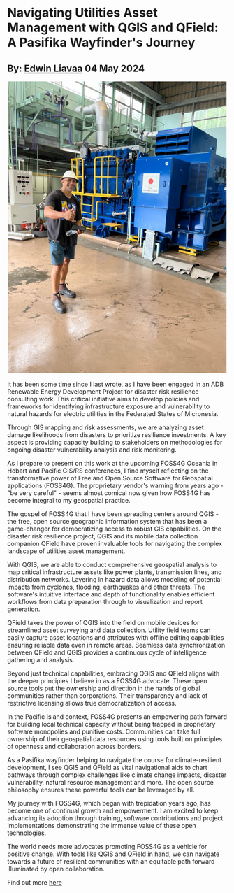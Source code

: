 # Navigating Utilities Asset Management with QGIS and QField: A Pasifika Wayfinder's Journey
## By: [Edwin Liavaa](https://github.com/EdwinLiavaa) 04 May 2024

<p align="center">
 <img width="500" src="https://github.com/EdwinLiavaa/liavaa.space/blob/main/blog/20240504/pic.png">
</p>

It has been some time since I last wrote, as I have been engaged in an ADB Renewable Energy Development Project for disaster risk resilience consulting work. This critical initiative aims to develop policies and frameworks for identifying infrastructure exposure and vulnerability to natural hazards for electric utilities in the Federated States of Micronesia. 

Through GIS mapping and risk assessments, we are analyzing asset damage likelihoods from disasters to prioritize resilience investments. A key aspect is providing capacity building to stakeholders on methodologies for ongoing disaster vulnerability analysis and risk monitoring.

As I prepare to present on this work at the upcoming FOSS4G Oceania in Hobart and Pacific GIS/RS conferences, I find myself reflecting on the transformative power of Free and Open Source Software for Geospatial applications (FOSS4G). The proprietary vendor's warning from years ago - "be very careful" - seems almost comical now given how FOSS4G has become integral to my geospatial practice.

The gospel of FOSS4G that I have been spreading centers around QGIS - the free, open source geographic information system that has been a game-changer for democratizing access to robust GIS capabilities. On the disaster risk resilience project, QGIS and its mobile data collection companion QField have proven invaluable tools for navigating the complex landscape of utilities asset management.

With QGIS, we are able to conduct comprehensive geospatial analysis to map critical infrastructure assets like power plants, transmission lines, and distribution networks. Layering in hazard data allows modeling of potential impacts from cyclones, flooding, earthquakes and other threats. The software's intuitive interface and depth of functionality enables efficient workflows from data preparation through to visualization and report generation.

QField takes the power of QGIS into the field on mobile devices for streamlined asset surveying and data collection. Utility field teams can easily capture asset locations and attributes with offline editing capabilities ensuring reliable data even in remote areas. Seamless data synchronization between QField and QGIS provides a continuous cycle of intelligence gathering and analysis.

Beyond just technical capabilities, embracing QGIS and QField aligns with the deeper principles I believe in as a FOSS4G advocate. These open source tools put the ownership and direction in the hands of global communities rather than corporations. Their transparency and lack of restrictive licensing allows true democratization of access.

In the Pacific Island context, FOSS4G presents an empowering path forward for building local technical capacity without being trapped in proprietary software monopolies and punitive costs. Communities can take full ownership of their geospatial data resources using tools built on principles of openness and collaboration across borders.

As a Pasifika wayfinder helping to navigate the course for climate-resilient development, I see QGIS and QField as vital navigational aids to chart pathways through complex challenges like climate change impacts, disaster vulnerability, natural resource management and more. The open source philosophy ensures these powerful tools can be leveraged by all.

My journey with FOSS4G, which began with trepidation years ago, has become one of continual growth and empowerment. I am excited to keep advancing its adoption through training, software contributions and project implementations demonstrating the immense value of these open technologies.

The world needs more advocates promoting FOSS4G as a vehicle for positive change. With tools like QGIS and QField in hand, we can navigate towards a future of resilient communities with an equitable path forward illuminated by open collaboration.

Find out more [here](https://drive.google.com/file/d/1UWAVDjTVRekUzFkdlVkxxEoLKBzXgle_/view?usp=drive_link  )
